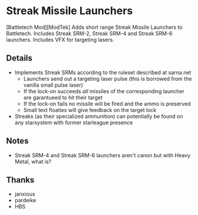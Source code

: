 # Streak Missile Launchers

[Battletech Mod][ModTek] Adds short range Streak Missile Launchers to Battletech. Includes Streak SRM-2, Streak SRM-4 and Streak SRM-6 launchers. Includes VFX for targeting lasers.

## Details
- Implements Streak SRMs according to the ruleset described at sarna.net
    - Launchers send out a targeting laser pulse (this is borrowed from the vanilla small pulse laser)
    - If the lock-on succeeds *all* missiles of the corresponding launcher are garantueed to hit their target
    - If the lock-on fails no missile will be fired and the ammo is preserved
    - Small text floaties will give feedback on the target lock
- Streaks (as their specialized ammunition) can potentially be found on any starsystem with former starleague presence

## Notes
- Streak SRM-4 and Streak SRM-6 launchers aren't canon but with Heavy Metal, what is?

## Thanks
* janxious
* pardeike
* HBS
